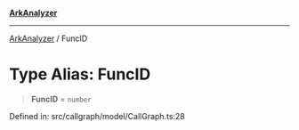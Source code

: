 [**ArkAnalyzer**](../README.md)

***

[ArkAnalyzer](../globals.md) / FuncID

# Type Alias: FuncID

> **FuncID** = `number`

Defined in: src/callgraph/model/CallGraph.ts:28
